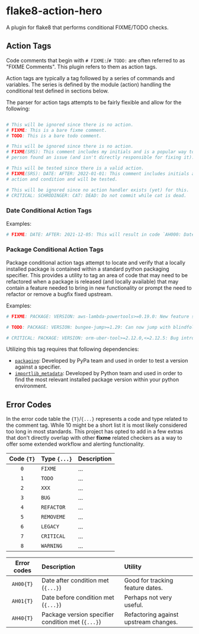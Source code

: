 # flake8-action-hero
A plugin for flake8 that performs conditional FIXME/TODO checks.

## Action Tags

Code comments that begin with `# FIXME:`/`# TODO:` are often referred to as "FIXME Comments".  This plugin refers to them as action tags.

Action tags are typically a tag followed by a series of commands and variables.  The series is defined by the module (action) handling the conditional test defined in sections below.

The parser for action tags attempts to be fairly flexible and allow for the following:

```python

# This will be ignored since there is no action.
# FIXME: This is a bare fixme comment.
# TODO: This is a bare todo comment.

# This will be ignored since there is no action.
# FIXME(SRS): This comment includes my initials and is a popular way to signify that a
# person found an issue (and isn't directly responsible for fixing it).

# This will be tested since there is a valid action.
# FIXME(SRS): DATE: AFTER: 2022-01-01: This comment includes initials as well as a composite
# action and condition and will be tested.

# This will be ignored since no action handler exists (yet) for this.
# CRITICAL: SCHRÖDINGER: CAT: DEAD: Do not commit while cat is dead.

```

### Date Conditional Action Tags

Examples:

```python
# FIXME: DATE: AFTER: 2021-12-05: This will result in code `AH000: Date conditional action tag found (FIXME)
```

### Package Conditional Action Tags

Package conditional action tags attempt to locate and verify that a locally installed package is contained within a standard python packaging specifier.  This provides a utility to tag an area of code that may need to be refactored when a package is released (and locally available) that may contain a feature needed to bring in new functionality or prompt the need to refactor or remove a bugfix fixed upstream.

Examples:

```python
# FIXME: PACKAGE: VERSION: aws-lambda-powertools>=0.19.0: New feature should remove following bandaid code.
```

```python
# TODO: PACKAGE: VERSION: bungee-jump>=1.29: Can now jump with blindfold.  Add in new feature for blindfold jump.
```

```python
# CRITICAL: PACKAGE: VERSION: orm-uber-tool>=2.12.0,<=2.12.5: Bug introduced in module will cause CPU to smoke. Danger.
```

Utilizing this tag requires that following dependencies:

- [`packaging`](https://github.com/pypa/packaging): Developed by PyPa team and used in order to test a version against a specifier.
- [`importlib_metadata`](https://github.com/python/importlib_metadata): Developed by Python team and used in order to find the most relevant installed package version within your python environment.

## Error Codes

In the error code table the `{T}`/`{...}` represents a code and type related to the comment tag.  While 10 might be a short list it is most likely considered too long in most standards.  This project has opted to add in a few extras that don't directly overlap with other **fixme** related checkers as a way to offer some extended workflow and alerting functionality.

<!-- TODO(SRS): AFTER: DATE: 2022-01-01: New years resolution: Add in descriptions of types and related history. -->

| Code `{T}` | Type `{...}` | Description |
|:----------:|:-------------|:------------|
| `0` | `FIXME` | ... |
| `1` | `TODO` | ... |
| `2` | `XXX` | ... |
| `3` | `BUG` | ... |
| `4` | `REFACTOR` | ... |
| `5` | `REMOVEME` | ... |
| `6` | `LEGACY` | ... |
| `7` | `CRITICAL` | ... |
| `8` | `WARNING` | ... |

| Error codes | Description | Utility |
|:-----------:|:------------|:--------|
| `AH00{T}` | Date after condition met (`{...}`) | Good for tracking feature dates. |
| `AH01{T}` | Date before condition met (`{...}`) | Perhaps not very useful. |
| `AH40{T}` | Package version specifier condition met (`{...}`) | Refactoring against upstream changes. |
